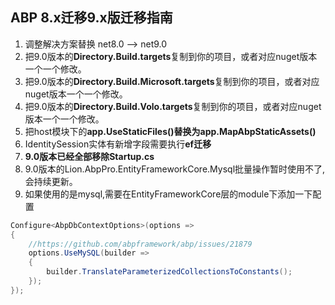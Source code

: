 ## ABP 8.x迁移9.x版迁移指南

1. 调整解决方案替换 <TargetFramework>net8.0</TargetFramework> --> <TargetFramework>net9.0</TargetFramework>
2. 把9.0版本的**Directory.Build.targets**复制到你的项目，或者对应nuget版本一个一个修改。
3. 把9.0版本的**Directory.Build.Microsoft.targets**复制到你的项目，或者对应nuget版本一个一个修改。
4. 把9.0版本的**Directory.Build.Volo.targets**复制到你的项目，或者对应nuget版本一个一个修改。
5. 把host模块下的**app.UseStaticFiles()替换为app.MapAbpStaticAssets()**
6. IdentitySession实体有新增字段需要执行**ef迁移**
7. **9.0版本已经全部移除Startup.cs**
8. 9.0版本的Lion.AbpPro.EntityFrameworkCore.Mysql批量操作暂时使用不了,会持续更新。
9. 如果使用的是mysql,需要在EntityFrameworkCore层的module下添加一下配置
```csharp
Configure<AbpDbContextOptions>(options =>
{
    //https://github.com/abpframework/abp/issues/21879
    options.UseMySQL(builder =>
    {
        builder.TranslateParameterizedCollectionsToConstants();
    });
});
```
